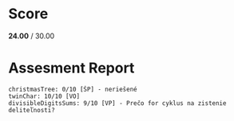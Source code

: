 # Score

**24.00** / 30.00

# Assesment Report

```
christmasTree: 0/10 [ŠP] - neriešené
twinChar: 10/10 [VO]
divisibleDigitsSums: 9/10 [VP] - Prečo for cyklus na zistenie deliteľnosti?
```